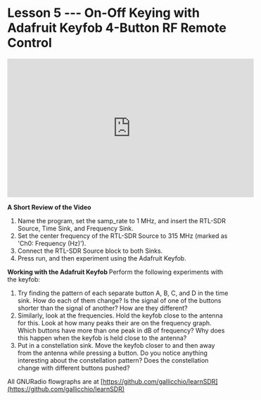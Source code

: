 # Lesson 5 --- On-Off Keying with Adafruit Keyfob 4-Button RF Remote Control


<iframe width="560" height="315" src="https://www.youtube.com/embed/b6tmHRZhBKQ" title="YouTube video player" frameborder="0" allow="accelerometer; autoplay; clipboard-write; encrypted-media; gyroscope; picture-in-picture" allowfullscreen></iframe>

<b> A Short Review of the Video </b>

1. Name the program, set the samp_rate to 1 MHz, and insert the RTL-SDR Source, Time Sink, and Frequency Sink.
2. Set the center frequency of the RTL-SDR Source to 315 MHz (marked as 'Ch0: Frequency (Hz)').
3. Connect the RTL-SDR Source block to both Sinks.
4. Press run, and then experiment using the Adafruit Keyfob.


<b> Working with the Adafruit Keyfob </b>
Perform the following experiments with the keyfob:
1. Try finding the pattern of each separate button A, B, C, and D in the time sink. How do each of them change? Is the signal of one of the buttons shorter than the signal of another? How are they different?
2. Similarly, look at the frequencies. Hold the keyfob close to the antenna for this. Look at how many peaks their are on the frequency graph. Which buttons have more than one peak in dB of frequency? Why does this happen when the keyfob is held close to the antenna?
3. Put in a constellation sink. Move the keyfob closer to and then away from the antenna while pressing a button. Do you notice anything interesting about the constellation pattern? Does the constellation change with different buttons pushed?

All GNURadio flowgraphs are at [https://github.com/gallicchio/learnSDR](https://github.com/gallicchio/learnSDR)



